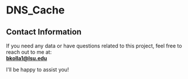 # DNS_Cache

## Contact Information

If you need any data or have questions related to this project, feel free to reach out to me at:  
**[bkolla1@lsu.edu](mailto:bkolla1@lsu.edu)**

I'll be happy to assist you!

